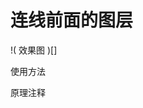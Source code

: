 <script id='parameter'>
{
"expressions":{
    "connect2LayerUpponByPropertyIndex.js":{
        "download":[]
    },

    "connectAllLayerUppon.js":{
        "download":[]
        }
    },

"title":"路径动画都也可以用的，万能弹性表达式",
"description":"在右边复制过去就好"
}
</script>

# 连线前面的图层

!( 效果图 )[]

使用方法

原理注释
